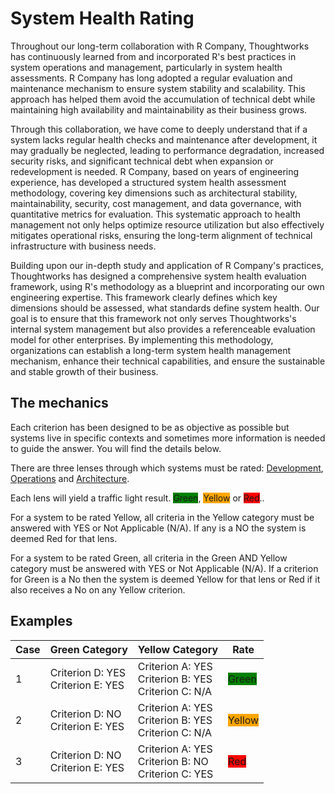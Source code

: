 # System Health Rating

Throughout our long-term collaboration with R Company, Thoughtworks has continuously learned from and incorporated R's best practices in system operations and management, particularly in system health assessments. R Company has long adopted a regular evaluation and maintenance mechanism to ensure system stability and scalability. This approach has helped them avoid the accumulation of technical debt while maintaining high availability and maintainability as their business grows.

Through this collaboration, we have come to deeply understand that if a system lacks regular health checks and maintenance after development, it may gradually be neglected, leading to performance degradation, increased security risks, and significant technical debt when expansion or redevelopment is needed. R Company, based on years of engineering experience, has developed a structured system health assessment methodology, covering key dimensions such as architectural stability, maintainability, security, cost management, and data governance, with quantitative metrics for evaluation. This systematic approach to health management not only helps optimize resource utilization but also effectively mitigates operational risks, ensuring the long-term alignment of technical infrastructure with business needs.

Building upon our in-depth study and application of R Company's practices, Thoughtworks has designed a comprehensive system health evaluation framework, using R's methodology as a blueprint and incorporating our own engineering expertise. This framework clearly defines which key dimensions should be assessed, what standards define system health. Our goal is to ensure that this framework not only serves Thoughtworks's internal system management but also provides a referenceable evaluation model for other enterprises. By implementing this methodology, organizations can establish a long-term system health management mechanism, enhance their technical capabilities, and ensure the sustainable and stable growth of their business.

## The mechanics

Each criterion has been designed to be as objective as possible but systems live in specific contexts and sometimes more information is needed to guide the answer. You will find the details below.

There are three lenses through which systems must be rated: [Development](./ch03-01-01-development.md), [Operations](./ch03-01-02-operations.md) and [Architecture](./ch03-01-03-architecture.md).

Each lens will yield a traffic light result. <span style="background:green">Green</span>, <span style="background:orange">Yellow</span> or <span style="background:red">Red</span>..

For a system to be rated Yellow, all criteria in the Yellow category must be answered with YES or Not Applicable (N/A). If any is a NO the system is deemed Red for that lens.

For a system to be rated Green, all criteria in the Green AND Yellow category must be answered with YES or Not Applicable (N/A). If a criterion for Green is a No then the system is deemed Yellow for that lens or Red if it also receives a No on any Yellow criterion.

## Examples
| Case | Green Category                        | Yellow Category                                            | Rate                                          |
| ---- | ------------------------------------- | ---------------------------------------------------------- | --------------------------------------------- |
| 1    | Criterion D: YES<br> Criterion E: YES | Criterion A: YES<br> Criterion B: YES<br> Criterion C: N/A | <span style="background:green">Green</span>   |
| 2    | Criterion D: NO<br> Criterion E: YES  | Criterion A: YES<br> Criterion B: YES<br> Criterion C: N/A | <span style="background:orange">Yellow</span> |
| 3    | Criterion D: NO<br> Criterion E: YES  | Criterion A: YES<br> Criterion B: NO<br> Criterion C: YES  | <span style="background:red">Red</span>     

